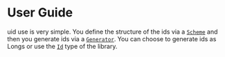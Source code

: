 User Guide
==========

uid use is very simple. You define the structure of the ids via a 
[`Scheme`](latest/api/gr/jkl/uid/Scheme.html) and then you generate ids via a 
[`Generator`](latest/api/gr/jkl/uid/Generator.html). You can choose to generate 
ids as Longs or use the [`Id`](latest/api/gr/jkl/uid/Id.html) type of the 
library.
